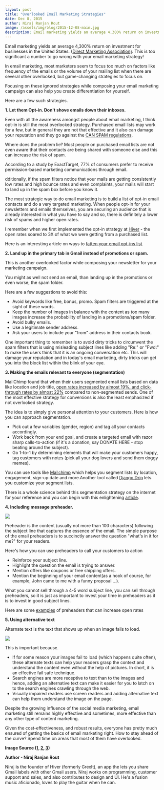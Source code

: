 ```yaml
---
layout: post
title: "Overlooked Email Marketing Strategies"
date: Dec 8, 2015
author: Niraj Ranjan Rout
image: /assets/img/blog/2015-12-08-main.jpg
description: Email marketing yields an average 4,300% return on investment for businesses in the United States. (Direct Marketing Association). This is too significant a number to go wrong with your email marketing strategy!
---
```


<p>Email marketing yields an average 4,300% return on investment for businesses in the United States. (<a target="_blank" href="http://www.copyblogger.com/email-marketing/">Direct Marketing Association)</a>. This is too significant a number to go wrong with your email marketing strategy!</p>
<p>In email marketing, most marketers seem to focus too much on factors like frequency of the emails or the volume of your mailing list when there are several other overlooked, but game-changing strategies to focus on.</p>
<p>Focusing on these ignored strategies while composing your email marketing campaign can also help you create differentiation for yourself.</p>
<p>Here are a few such strategies.</p>
<p><strong>1. Let them Opt-in. Don&#39;t shove emails down their inboxes.</strong></p>
<p>Even with all the awareness amongst people about email marketing, I think opt-in is still the most overlooked strategy. Purchased email lists may work for a few, but in general they are not that effective and it also can damage your reputation and they go against the <a target="_blank" href="https://www.ftc.gov/tips-advice/business-center/guidance/can-spam-act-compliance-guide-business">CAN SPAM regulations</a>.</p>
<p>Where does the problem lie? Most people on purchased email lists are not even aware that their contacts are being shared with someone else and this can increase the risk of spam.</p>
<p>According to a study by ExactTarget, 77% of consumers prefer to receive permission-based marketing communications through email.</p>
<p>dditionally, if the spam filters notice that your mails are getting consistently low rates and high bounce rates and even complaints, your mails will start to land up in the spam box before you know it.</p>
<p>The most strategic way to do email marketing is to build a list of opt-in email contacts and do a very targeted marketing. When people opt-in for your newsletters and emails themselves, you are securing an audience that is already interested in what you have to say and so, there is definitely a lower risk of spams and higher open rates.</p>
<p>I remember when we first implemented the opt-in strategy at <a target="_blank" href="http://hiverhq.com/">Hiver</a> - the open rates soared to 3X of what we were getting from a purchased list.</p>
<p>Here is an interesting article on ways to <a target="_blank" href="http://unbounce.com/email-marketing/increase-your-email-opt-ins-and-subscribers/">fatten your email opt-ins list</a>.</p>
<p><strong>2. Land up in the primary tab in Gmail instead of promotions or spam.</strong></p>
<p>This is another overlooked factor while composing your newsletter for your marketing campaign. </p>
<p>You might as well not send an email, than landing up in the promotions or even worse, the spam folder.</p>
<p>Here are a few suggestions to avoid this:</p>
<ul>
    <li>Avoid keywords like free, bonus, promo. Spam filters are triggered at the sight of these words.</li>
    <li>Keep the number of images in balance with the content as too many images increase the probability of landing in a promotions/spam folder.</li>
    <li>Avoid bulky emails.</li>
    <li>Use a legitimate sender address.</li>
    <li>Ask your users to include your &quot;from&quot; address in their contacts book.</li>
</ul>
<p>One important thing to remember is to avoid dirty tricks to circumvent the spam filters that is using misleading subject lines like adding &quot;Re:&quot; or &quot;Fwd:&quot;  to  make the users think that it is an ongoing conversation etc. This will damage your reputation and in today&#39;s email marketing, dirty tricks can get you into the block list within the blink of your eye.</p>
<p><strong>3. Making the emails relevant to everyone (segmentation)</strong></p>
<p>MailChimp found that when their users segmented email lists based on data like location and job title, <a target="_blank" href="http://mailchimp.com/resources/research/effects-of-list-segmentation-on-email-marketing-stats/">open rates increased by almost 19%, and click-through rates by almost 22%</a> compared to non-segmented sends. One of the most effective strategy for conversions is also the least emphasized if not overlooked strategy. </p>
<p>The idea is to simply give personal attention to your customers. Here is how you can approach segmentation.</p>
<ul>
    <li>Pick out a few variables (gender, region) and tag all your contacts accordingly.</li>
    <li>Work back from your end goal, and create a targeted email with razor sharp calls-to-action (if it&#39;s a donation, say DONATE HERE - stop beating around the subject).</li>
    <li>Go 1-to-1 by determining elements that will make your customers happy, tag customers with notes (pick all your dog lovers and send them doggy memes).</li>
</ul>
<p>You can use tools like <a target="_blank" href="http://mailchimp.com/">Mailchimp</a> which helps you segment lists by location, engagement, sign-up date and more.Another tool called <a target="_blank" href="https://github.com/zapier/django-drip">Django Drip</a> lets you customize your segment lists.</p>
<p>There is a whole science behind this segmentation strategy on the internet for your reference and you can begin with this enlightening <a target="_blank" href="https://zapier.com/learn/ultimate-guide-to-email-marketing-apps/email-list-segmentation-guide/">article</a>.</p>
<p><strong>4. Including message preheader.</strong></p>
<img src="/assets/img/blog/2015-12-08-body-1.jpg" class="img-responsive ma mt20 mb20">
<p>Preheader is the content (usually not more than 100 characters) following the subject line that captures the essence of the email. The simple purpose of the email preheaders is to succinctly answer the question &quot;what&#39;s in it for me?&quot; for your readers.</p>
<p>Here&#39;s how you can use preheaders to call your customers to action</p>
<ul>
    <li>Reinforce your subject line.</li>
    <li>Highlight the question the email is trying to answer.</li>
    <li>Mention offers like coupons or free shipping offers.</li>
    <li>Mention the beginning of your email content(as a hook of course, for example, John came to me with a funny proposal &#8230;).</li>
</ul>
<p>What you cannot sell through a 4-5 word subject line, you can sell through preheaders, so it is just as important to invest your time in preheaders as it is to invest in good subject lines.</p>
<p>Here are some <a target="_blank" href="http://www.emailmarketingtipps.de/2014/03/12/70-email-preheader-examples-that-drive-open-rates/">examples</a> of preheaders that can increase open rates</p>
<p><strong>5. Using alternative text</strong></p>
<p> Alternate text is the text that shows up when an image fails to load.</p>
<img src="/assets/img/blog/2015-12-08-body-2.jpg" class="img-responsive ma mt20 mb20">
<p>This is important because.</p>
<ul>
    <li>If for some reason your images fail to load (which happens quite often), these alternate texts can help your readers grasp the context and understand the content even without the help of pictures. In short, it is an effective fail safe technique.</li>
    <li>Search engines are more receptive to text than to the images and hence, adding an alternative text can make it easier for you to latch on to the search engines crawling through the web.</li>
    <li>Visually impaired readers use screen readers and adding alternative text can help them understand the image on the page.</li>
</ul>
<p>Despite the growing influence of the social media marketing, email marketing still remains highly effective and sometimes, more effective than any other type of content marketing. </p>
<p>Given the cost-effectiveness, and robust results, everyone has pretty much ensured of getting the basics of email marketing right. How to stay ahead of the curve? Spend time on areas that most of them have overlooked.</p>
<p><strong>Image Source (<a target="_blank" href="https://www.axonn.media/content-marketing/strategy/power-of-organised-email-inbox-test">1</a>, <a target="_blank" href="http://blog.mailermailer.com/tips-resources/qa-preheader-text-in-email-marketing">2</a>, <a target="_blank" href="http://www.wpbeginner.com/beginners-guide/image-alt-text-vs-image-title-in-wordpress-whats-the-difference/">3</a>)</strong></p>
<p><strong>Author - Niraj Ranjan Rout</strong></p>
<p>Niraj is the founder of Hiver (formerly GrexIt), an app the lets you share Gmail labels with other Gmail users. Niraj works on programming, customer support and sales, and also contributes to design and UI. He&#39;s a fusion music aficionado, loves to play the guitar when he can.</p>




